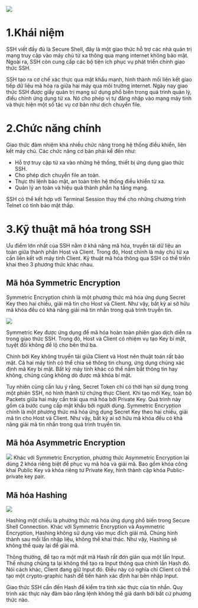 <img src="https://fptcloud.com/wp-content/uploads/2022/02/ssh-la-gi.png">

# 1.Khái niệm
SSH viết đầy đủ là Secure Shell, đây là một giao thức hỗ trợ các nhà quản trị mạng truy cập vào máy chủ từ xa thông qua mạng internet không bảo mật. Ngoài ra, SSH còn cung cấp các bộ tiện ích phục vụ phát triển chính giao thức SSH.

SSH tạo ra cơ chế xác thực qua mật khẩu mạnh, hình thành mối liên kết giao tiếp dữ liệu mã hóa ra giữa hai máy qua môi trường internet. Ngày nay giao thức SSH được giấy quản trị mạng sử dụng phổ biến trong quá trình quản lý, điều chỉnh ứng dụng từ xa. Nó cho phép vị tự đăng nhập vào mạng máy tính và thực hiện một số tác vụ cơ bản như dịch chuyển file.
# 2.Chức năng chính
Giao thức đảm nhiệm khá nhiều chức năng trong hệ thống điều khiển, liên kết máy chủ. Các chức năng cơ bản phải kể đến như:

- Hỗ trợ truy cập từ xa vào những hệ thống, thiết bị ứng dụng giao thức SSH.
- Cho phép dịch chuyển file an toàn.
- Thực thi lệnh bảo mật, an toàn trên hệ thống điều khiển từ xa.
- Quản lý an toàn và hiệu quả thành phần hạ tầng mạng.

SSH có thể kết hợp với Terminal Session thay thế cho những chương trình Telnet có tính bảo mật thấp.
# 3.Kỹ thuật mã hóa trong SSH
Ưu điểm lớn nhất của SSH nằm ở khả năng mã hóa, truyền tải dữ liệu an toàn giữa thành phần Host và Client. Trong đó, Host chính là máy chủ từ xa cần liên kết với máy tính Client. Kỹ thuật mã hóa thông qua SSH có thể triển khai theo 3 phương thức khác nhau.
## Mã hóa Symmetric Encryption
Symmetric Encryption chính là một phương thức mã hóa ứng dụng Secret Key theo hai chiều, giải mã tin cho Host và Client. Như vậy, bất kỳ ai sở hữu mã khóa đều có khả năng giải mã tin nhắn trong quá trình truyền tin.

<img src="https://fptcloud.com/wp-content/uploads/2022/02/Mo-ta-qua-trinh-ma-hoa-theo-phuong-thuc-Symmetric-Encryption.jpg">

Symmetric Key được ứng dụng để mã hóa hoàn toàn phiên giao dịch diễn ra trong giao thức SSH. Trong đó, Host và Client có nhiệm vụ tạo Key bí mật, tuyệt đối không để lộ cho bên thứ ba.

Chính bởi Key không truyền tải giữa Client và Host nên thuật toán rất bảo mật. Cả hai máy tính có thể chia sẻ thông tin chung, ứng dụng chúng xác định mã Key bí mật. Bất kỳ máy tính khác có thể nắm bắt thông tin hay không, chúng cũng không dò được mã khóa bí mật.

Tuy nhiên cũng cần lưu ý rằng, Secret Token chỉ có thời hạn sử dụng trong một phiên SSH, nó hình thành từ chứng thực Client. Khi tạo mới Key, toàn bộ Packets giữa hai máy cần trải qua mã hóa bởi Private Key. Quá trình này gồm cả bước cung cấp mật khẩu bởi người dùng.
Symmetric Encryption chính là một phương thức mã hóa ứng dụng Secret Key theo hai chiều, giải mã tin cho Host và Client. Như vậy, bất kỳ ai sở hữu mã khóa đều có khả năng giải mã tin nhắn trong quá trình truyền tin.

## Mã hóa Asymmetric Encryption
<img src="https://fptcloud.com/wp-content/uploads/2022/02/Mo-ta-cach-thuc-ma-hoa-theo-phuong-thuc-Asymmetric-Encryption.jpg">
Khác với Symmetric Encryption, phương thức Asymmetric Encryption lại dùng 2 khóa riêng biệt để phục vụ mã hóa và giải mã. Bao gồm khóa công khai Public Key và khóa riêng tư Private Key, hình thành cặp khóa Public-private key pair.

## Mã hóa Hashing
<img src="https://fptcloud.com/wp-content/uploads/2022/02/Hashing-phuong-thuc-ma-hoa-ung-dung-pho-bien-trong-Secure-Shell-Connection.jpg">

Hashing một chiều là phương thức mã hóa ứng dụng phổ biến trong Secure Shell Connection. Khác với Symmetric Encryption và Asymmetric Encryption, Hashing không sử dụng vào mục đích giải mã. Chúng hình thành sau mỗi lần nhập liệu, không thể khai thác. Như vậy, Hashing sẽ không thể quay lại để giải mã.

Thông thường, để tạo ra một mật mã Hash rất đơn giản qua một lần Input. Thế nhưng chúng ta lại không thể tạo ra Input thông qua chính lần Hash đó. Nói cách khác, Client đang giữ Input đó. Điều này có nghĩa chỉ Client có thể tạo một crypto-graphic hash để tiến hành xác định hai bên nhập Input.

Giao thức SSH cần đến Hash để kiểm tra tính xác thực của tin nhắn. Quy trình xác thực này đảm bảo rằng lệnh không thể giả danh bởi bất cứ phương thức nào.



